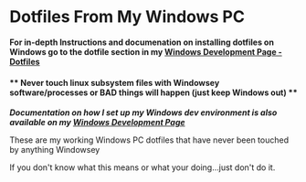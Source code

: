 # Dotfiles From My Windows PC

**For in-depth Instructions and documenation on installing dotfiles on Windows go to the dotfile section in my [Windows Development Page - Dotfiles](https://wdzajicek.github.io/portfolio/windows-dev.html#dotfiles)**

#### \*\* **Never touch linux subsystem files with Windowsey software/processes or BAD things will happen (just keep Windows out)** \*\*

***Documentation on how I set up my Windows dev environment is also available on my [Windows Development Page](https://wdzajicek.github.io/portfolio/windows-dev.html)***

These are my working Windows PC dotfiles that have never been touched by anything Windowsey

If you don't know what this means or what your doing...just don't do it.
